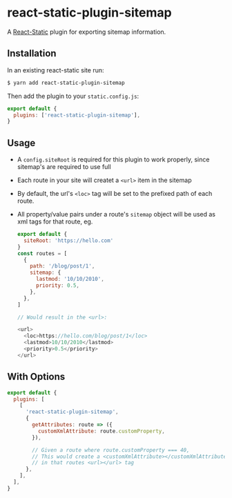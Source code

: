 # react-static-plugin-sitemap

A [React-Static](https://react-static.js.org) plugin for exporting sitemap information.

## Installation

In an existing react-static site run:

```bash
$ yarn add react-static-plugin-sitemap
```

Then add the plugin to your `static.config.js`:

```javascript
export default {
  plugins: ['react-static-plugin-sitemap'],
}
```

## Usage

- A `config.siteRoot` is required for this plugin to work properly, since sitemap's are required to use full
- Each route in your site will createt a `<url>` item in the sitemap
- By default, the url's `<loc>` tag will be set to the prefixed path of each route.
- All property/value pairs under a route's `sitemap` object will be used as xml tags for that route, eg.

  ```javascript
  export default {
    siteRoot: 'https://hello.com'
  }
  const routes = [
    {
      path: '/blog/post/1',
      sitemap: {
        lastmod: '10/10/2010',
        priority: 0.5,
      },
    },
  ]

  // Would result in the <url>:

  <url>
    <loc>https://hello.com/blog/post/1</loc>
    <lastmod>10/10/2010</lastmod>
    <priority>0.5</priority>
  </url>
  ```

## With Options

```javascript
export default {
  plugins: [
    [
      'react-static-plugin-sitemap',
      {
        getAttributes: route => ({
          customXmlAttribute: route.customProperty,
        }),

        // Given a route where route.customProperty === 40,
        // This would create a <customXmlAttribute></customXmlAttribute>
        // in that routes <url></url> tag
      },
    ],
  ],
}
```

